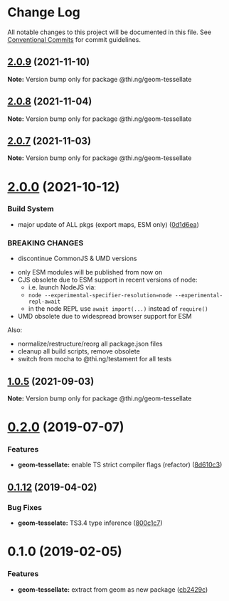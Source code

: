 # Change Log

All notable changes to this project will be documented in this file.
See [Conventional Commits](https://conventionalcommits.org) for commit guidelines.

## [2.0.9](https://github.com/thi-ng/umbrella/compare/@thi.ng/geom-tessellate@2.0.8...@thi.ng/geom-tessellate@2.0.9) (2021-11-10)

**Note:** Version bump only for package @thi.ng/geom-tessellate





## [2.0.8](https://github.com/thi-ng/umbrella/compare/@thi.ng/geom-tessellate@2.0.7...@thi.ng/geom-tessellate@2.0.8) (2021-11-04)

**Note:** Version bump only for package @thi.ng/geom-tessellate





## [2.0.7](https://github.com/thi-ng/umbrella/compare/@thi.ng/geom-tessellate@2.0.6...@thi.ng/geom-tessellate@2.0.7) (2021-11-03)

**Note:** Version bump only for package @thi.ng/geom-tessellate





# [2.0.0](https://github.com/thi-ng/umbrella/compare/@thi.ng/geom-tessellate@1.0.5...@thi.ng/geom-tessellate@2.0.0) (2021-10-12)


### Build System

* major update of ALL pkgs (export maps, ESM only) ([0d1d6ea](https://github.com/thi-ng/umbrella/commit/0d1d6ea9fab2a645d6c5f2bf2591459b939c09b6))


### BREAKING CHANGES

* discontinue CommonJS & UMD versions

- only ESM modules will be published from now on
- CJS obsolete due to ESM support in recent versions of node:
  - i.e. launch NodeJS via:
  - `node --experimental-specifier-resolution=node --experimental-repl-await`
  - in the node REPL use `await import(...)` instead of `require()`
- UMD obsolete due to widespread browser support for ESM

Also:
- normalize/restructure/reorg all package.json files
- cleanup all build scripts, remove obsolete
- switch from mocha to @thi.ng/testament for all tests






##  [1.0.5](https://github.com/thi-ng/umbrella/compare/@thi.ng/geom-tessellate@1.0.4...@thi.ng/geom-tessellate@1.0.5) (2021-09-03)

**Note:** Version bump only for package @thi.ng/geom-tessellate

#  [0.2.0](https://github.com/thi-ng/umbrella/compare/@thi.ng/geom-tessellate@0.1.17...@thi.ng/geom-tessellate@0.2.0) (2019-07-07)

###  Features

- **geom-tessellate:** enable TS strict compiler flags (refactor) ([8d610c3](https://github.com/thi-ng/umbrella/commit/8d610c3))

##  [0.1.12](https://github.com/thi-ng/umbrella/compare/@thi.ng/geom-tessellate@0.1.11...@thi.ng/geom-tessellate@0.1.12) (2019-04-02)

###  Bug Fixes

- **geom-tesselate:** TS3.4 type inference ([800c1c7](https://github.com/thi-ng/umbrella/commit/800c1c7))

#  0.1.0 (2019-02-05)

###  Features

- **geom-tessellate:** extract from geom as new package ([cb2429c](https://github.com/thi-ng/umbrella/commit/cb2429c))
